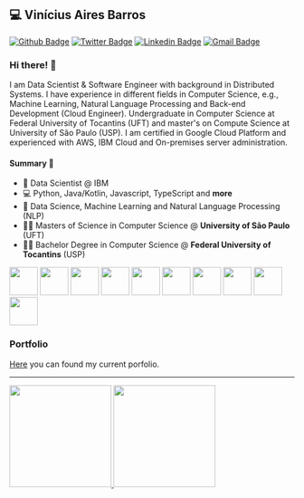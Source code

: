 
## :computer: Vinícius Aires Barros

[![Github Badge](https://img.shields.io/badge/-Github-000?style=flat-square&logo=Github&logoColor=white&link=https://github.com/v4ires)](https://github.com/v4ires)
[![Twitter Badge](https://img.shields.io/badge/-Twitter-1DA1F2?style=flat-square&logo=Twitter&logoColor=white&link=https://twitter.com/v4ires)](https://twitter.com/v4ires) 
[![Linkedin Badge](https://img.shields.io/badge/-LinkedIn-blue?style=flat-square&logo=Linkedin&logoColor=white&link=https://www.linkedin.com/in/v4ires/)](https://www.linkedin.com/in/v4ires/)
[![Gmail Badge](https://img.shields.io/badge/-Gmail-c14438?style=flat-square&logo=Gmail&logoColor=white&link=mailto:v4ires@gmail.com)](mailto:v4ires@gmail.com)

### Hi there! 👋

I am Data Scientist & Software Engineer with background in Distributed Systems. I have experience in different fields in Computer Science, e.g., Machine Learning, Natural Language Processing and Back-end Development (Cloud Engineer). Undergraduate in Computer Science at Federal University of Tocantins (UFT) and master's on Compute Science at University of São Paulo (USP). I am certified in Google Cloud Platform and experienced with AWS, IBM Cloud and On-premises server administration.

#### Summary :rocket:

- 🎲  Data Scientist @ IBM
- 💻  Python, Java/Kotlin, Javascript, TypeScript and **more**
- :book: Data Science, Machine Learning and Natural Language Processing (NLP)
- 👨‍🎓  Masters of Science in Computer Science @ **University of São Paulo** (UFT)
- 👨‍🎓  Bachelor Degree in Computer Science @ **Federal University of Tocantins** (USP)

<img src="https://cdn.jsdelivr.net/gh/devicons/devicon/icons/python/python-original-wordmark.svg" width="50" height="50"/> <img src="https://cdn.jsdelivr.net/gh/devicons/devicon/icons/pandas/pandas-original.svg" width="50" height="50"/> <img src="https://cdn.jsdelivr.net/gh/devicons/devicon/icons/tensorflow/tensorflow-original.svg" width="50" height="50"/> <img src="https://cdn.jsdelivr.net/gh/devicons/devicon/icons/linux/linux-original.svg" width="50" height="50"/> <img src="https://cdn.jsdelivr.net/gh/devicons/devicon/icons/git/git-original.svg" width="50" height="50"/> <img src="https://cdn.jsdelivr.net/gh/devicons/devicon/icons/postgresql/postgresql-original.svg" width="50" height="50"/> <img src="https://cdn.jsdelivr.net/gh/devicons/devicon/icons/mongodb/mongodb-original.svg" width="50" height="50"/> <img src="https://cdn.jsdelivr.net/gh/devicons/devicon/icons/docker/docker-original.svg" width="50" height="50"/> <img src="https://cdn.jsdelivr.net/gh/devicons/devicon/icons/amazonwebservices/amazonwebservices-original.svg" width="50" height="50"/>
<img src="https://cdn.jsdelivr.net/gh/devicons/devicon/icons/googlecloud/googlecloud-original.svg" width="50" height="50"/>

### Portfolio

[Here](https://github.com/v4ires/portfolio) you can found my current porfolio.

---

<div>
<a href="https://github.com/v4ires">
<img height="180em" src="https://github-readme-stats.vercel.app/api/top-langs/?username=v4ires&layout=compact&langs_count=7&theme=dracula"/>
<img height="180em" src="https://github-readme-stats.vercel.app/api?username=v4ires&show_icons=true&theme=dracula&include_all_commits=true&count_private=true"/>
</div>
